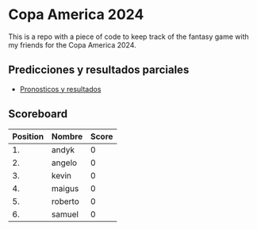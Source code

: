 # Copa America 2024

This is a repo with a piece of code to keep track of the fantasy game with my friends for the Copa America 2024.

## Predicciones y resultados parciales
- [Pronosticos y resultados](https://github.com/dasoto/polla/blob/main/master_plan.csv)
## Scoreboard

| Position | Nombre | Score |
| -------- | ------ | ----- |
|1. | andyk | 0 |
|2. | angelo | 0 |
|3. | kevin | 0 |
|4. | maigus | 0 |
|5. | roberto | 0 |
|6. | samuel | 0 |
